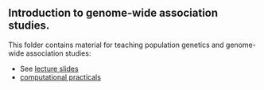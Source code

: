 ## Introduction to genome-wide association studies.

This folder contains material for teaching population genetics and genome-wide association studies:

* See [lecture slides](slides/)
* [computational practicals](practicals/)

